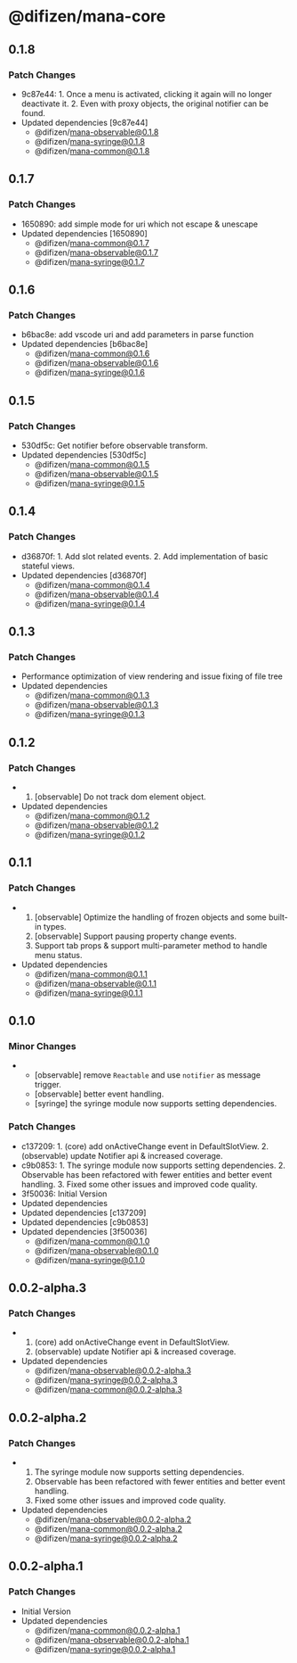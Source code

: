 # @difizen/mana-core

## 0.1.8

### Patch Changes

- 9c87e44: 1. Once a menu is activated, clicking it again will no longer deactivate it. 2. Even with proxy objects, the original notifier can be found.
- Updated dependencies [9c87e44]
  - @difizen/mana-observable@0.1.8
  - @difizen/mana-syringe@0.1.8
  - @difizen/mana-common@0.1.8

## 0.1.7

### Patch Changes

- 1650890: add simple mode for uri which not escape & unescape
- Updated dependencies [1650890]
  - @difizen/mana-common@0.1.7
  - @difizen/mana-observable@0.1.7
  - @difizen/mana-syringe@0.1.7

## 0.1.6

### Patch Changes

- b6bac8e: add vscode uri and add parameters in parse function
- Updated dependencies [b6bac8e]
  - @difizen/mana-common@0.1.6
  - @difizen/mana-observable@0.1.6
  - @difizen/mana-syringe@0.1.6

## 0.1.5

### Patch Changes

- 530df5c: Get notifier before observable transform.
- Updated dependencies [530df5c]
  - @difizen/mana-common@0.1.5
  - @difizen/mana-observable@0.1.5
  - @difizen/mana-syringe@0.1.5

## 0.1.4

### Patch Changes

- d36870f: 1. Add slot related events. 2. Add implementation of basic stateful views.
- Updated dependencies [d36870f]
  - @difizen/mana-common@0.1.4
  - @difizen/mana-observable@0.1.4
  - @difizen/mana-syringe@0.1.4

## 0.1.3

### Patch Changes

- Performance optimization of view rendering and issue fixing of file tree
- Updated dependencies
  - @difizen/mana-common@0.1.3
  - @difizen/mana-observable@0.1.3
  - @difizen/mana-syringe@0.1.3

## 0.1.2

### Patch Changes

- 1. [observable] Do not track dom element object.
- Updated dependencies
  - @difizen/mana-common@0.1.2
  - @difizen/mana-observable@0.1.2
  - @difizen/mana-syringe@0.1.2

## 0.1.1

### Patch Changes

- 1. [observable] Optimize the handling of frozen objects and some built-in types.
  2. [observable] Support pausing property change events.
  3. Support tab props & support multi-parameter method to handle menu status.
- Updated dependencies
  - @difizen/mana-common@0.1.1
  - @difizen/mana-observable@0.1.1
  - @difizen/mana-syringe@0.1.1

## 0.1.0

### Minor Changes

- - [observable] remove `Reactable` and use `notifier` as message trigger.
  - [observable] better event handling.
  - [syringe] the syringe module now supports setting dependencies.

### Patch Changes

- c137209: 1. (core) add onActiveChange event in DefaultSlotView. 2. (observable) update
  Notifier api & increased coverage.
- c9b0853: 1. The syringe module now supports setting dependencies. 2. Observable has
  been refactored with fewer entities and better event handling. 3. Fixed some other
  issues and improved code quality.
- 3f50036: Initial Version
- Updated dependencies
- Updated dependencies [c137209]
- Updated dependencies [c9b0853]
- Updated dependencies [3f50036]
  - @difizen/mana-common@0.1.0
  - @difizen/mana-observable@0.1.0
  - @difizen/mana-syringe@0.1.0

## 0.0.2-alpha.3

### Patch Changes

- 1. (core) add onActiveChange event in DefaultSlotView.
  2. (observable) update Notifier api & increased coverage.
- Updated dependencies
  - @difizen/mana-observable@0.0.2-alpha.3
  - @difizen/mana-syringe@0.0.2-alpha.3
  - @difizen/mana-common@0.0.2-alpha.3

## 0.0.2-alpha.2

### Patch Changes

- 1. The syringe module now supports setting dependencies.
  2. Observable has been refactored with fewer entities and better event handling.
  3. Fixed some other issues and improved code quality.
- Updated dependencies
  - @difizen/mana-observable@0.0.2-alpha.2
  - @difizen/mana-common@0.0.2-alpha.2
  - @difizen/mana-syringe@0.0.2-alpha.2

## 0.0.2-alpha.1

### Patch Changes

- Initial Version
- Updated dependencies
  - @difizen/mana-common@0.0.2-alpha.1
  - @difizen/mana-observable@0.0.2-alpha.1
  - @difizen/mana-syringe@0.0.2-alpha.1
